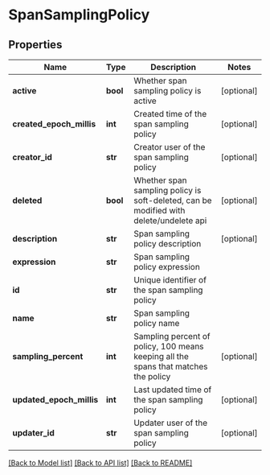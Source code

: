 # SpanSamplingPolicy

## Properties
Name | Type | Description | Notes
------------ | ------------- | ------------- | -------------
**active** | **bool** | Whether span sampling policy is active | [optional] 
**created_epoch_millis** | **int** | Created time of the span sampling policy | [optional] 
**creator_id** | **str** | Creator user of the span sampling policy | [optional] 
**deleted** | **bool** | Whether span sampling policy is soft-deleted, can be modified with delete/undelete api | [optional] 
**description** | **str** | Span sampling policy description | [optional] 
**expression** | **str** | Span sampling policy expression | 
**id** | **str** | Unique identifier of the span sampling policy | 
**name** | **str** | Span sampling policy name | 
**sampling_percent** | **int** | Sampling percent of policy, 100 means keeping all the spans that matches the policy | [optional] 
**updated_epoch_millis** | **int** | Last updated time of the span sampling policy | [optional] 
**updater_id** | **str** | Updater user of the span sampling policy | [optional] 

[[Back to Model list]](../README.md#documentation-for-models) [[Back to API list]](../README.md#documentation-for-api-endpoints) [[Back to README]](../README.md)


